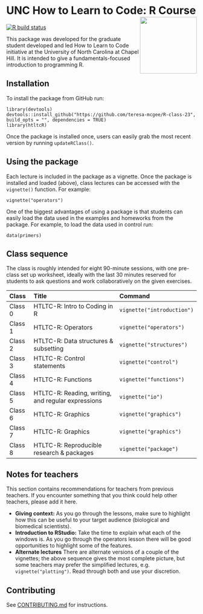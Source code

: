 # UNC How to Learn to Code: R Course <img src="man/figures/htltcR.png" width="150" align="right" />

<!-- badges: start -->
[![R build status](https://github.com/How-to-Learn-to-Code/rclass/workflows/R-CMD-check/badge.svg)](https://github.com/How-to-Learn-to-Code/rclass/actions)
<!-- badges: end -->

This package was developed for the graduate student developed and led How to Learn to Code initiative at the University of North Carolina at Chapel Hill. It is intended to give a fundamentals-focused introduction to programming R. 

## Installation

To install the package from GitHub run:

```
library(devtools)
devtools::install_github("https://github.com/teresa-mcgee/R-class-23", build_opts = "", dependencies = TRUE)
library(htltcR)
```

Once the package is installed once, users can easily grab the most recent version by running `updateRClass()`.

## Using the package

Each lecture is included in the package as a vignette. Once the package is installed and loaded (above), class lectures can be accessed with the `vignette()` function. For example:

```
vignette("operators")
```

One of the biggest advantages of using a package is that students can easily load the data used in the examples and homeworks from the package. For example, to load the data used in control run: 

```
data(primers)
```

## Class sequence

The class is roughly intended for eight 90-minute sessions, with one pre-class set up worksheet, ideally with the last 30 minutes reserved for students to ask questions and work collaboratively on the given exercises.

| Class        | Title                                              | Command                   |
| :---         | :---                                               | :---                      |
| Class 0      | HTLTC-R: Intro to Coding in R                      | `vignette("introduction")`|
| Class 1      | HTLTC-R: Operators                                 | `vignette("operators")`   |
| Class 2      | HTLTC-R: Data structures & subsetting              | `vignette("structures")`  |
| Class 3      | HTLTC-R: Control statements                        | `vignette("control")`     |
| Class 4      | HTLTC-R: Functions                                 | `vignette("functions")`   |
| Class 5      | HTLTC-R: Reading, writing, and regular expressions | `vignette("io")`          |
| Class 6      | HTLTC-R: Graphics                                  | `vignette("graphics")`    |
| Class 7      | HTLTC-R: Graphics                                  | `vignette("graphics")`    |
| Class 8      | HTLTC-R: Reproducible research & packages          | `vignette("package")`     |

## Notes for teachers
This section contains recommendations for teachers from previous teachers. If you encounter something that you think could help other teachers, please add it here.

* **Giving context:** As you go through the lessons, make sure to highlight how this can be useful to your target audience (biological and biomedical scientists). 
* **Introduction to RStudio:** Take the time to explain what each of the windows is. As you go through the operators lesson there will be good opportunities to highlight some of the features.
* **Alternate lectures** There are alternate versions of a couple of the vignettes; the above sequence gives the most complete picture, but some teachers may prefer the simplified lectures, e.g. `vignette("plotting")`. Read through both and use your discretion. 

## Contributing

See [CONTRIBUTING.md](CONTRIBUTING.md) for instructions.
